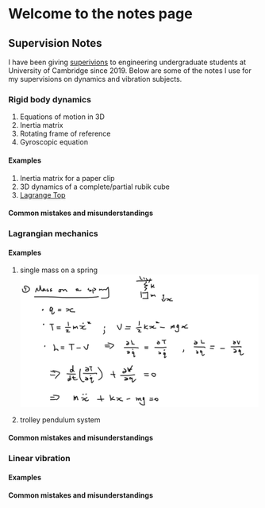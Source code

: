 # Welcome to the notes page

## Supervision Notes 

I have been giving [superivions](http://www.cambridge-strategies.org/features/education-under-supervision/) to engineering undergraduate students at University of Cambridge since 2019. Below are some of the notes I use for my supervisions on dynamics and vibration subjects. 

### Rigid body dynamics 

1. Equations of motion in 3D
2. Inertia matrix 
3. Rotating frame of reference
4. Gyroscopic equation

#### Examples 
1. Inertia matrix for a paper clip
2. 3D dynamics of a complete/partial rubik cube 
3. [Lagrange Top](/Supervision/Dynamics/LagrangeTop.md)


#### Common mistakes and misunderstandings 



### Lagrangian mechanics 

#### Examples 

1. single mass on a spring
![Image](/Supervision/Dynamics/LagrangianMechanics_Ex/SingleMassSpring.png)

2. trolley pendulum system

#### Common mistakes and misunderstandings 

### Linear vibration 

#### Examples 

#### Common mistakes and misunderstandings 

